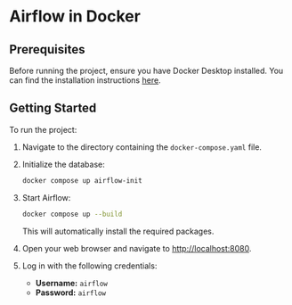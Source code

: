 # Airflow in Docker

## Prerequisites

Before running the project, ensure you have Docker Desktop installed. You can find the installation instructions [here](https://docs.docker.com/engine/install/).

## Getting Started

To run the project:

1. Navigate to the directory containing the `docker-compose.yaml` file.

2. Initialize the database:
    ```sh
    docker compose up airflow-init
    ```

3. Start Airflow:
    ```sh
    docker compose up --build
    ```
    This will automatically install the required packages.


4. Open your web browser and navigate to [http://localhost:8080](http://localhost:8080).

5. Log in with the following credentials:
    - **Username:** `airflow`
    - **Password:** `airflow`



